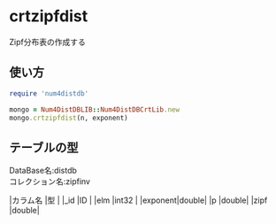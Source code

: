 crtzipfdist
===========
Zipf分布表の作成する

## 使い方

```ruby
require 'num4distdb'

mongo = Num4DistDBLIB::Num4DistDBCrtLib.new
mongo.crtzipfdist(n, exponent)
```

## テーブルの型

  DataBase名:distdb  
  コレクション名:zipfinv  

  |カラム名 |型    |
  |_id     |ID    |
  |elm     |int32 |
  |exponent|double|
  |p       |double|
  |zipf    |double|


